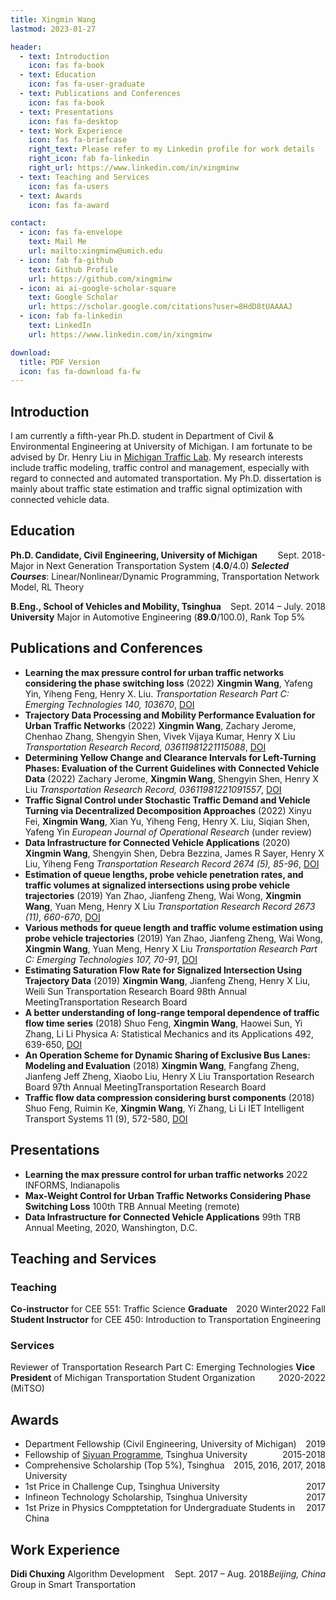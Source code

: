 ```yaml
---
title: Xingmin Wang
lastmod: 2023-01-27

header:
  - text: Introduction
    icon: fas fa-book
  - text: Education
    icon: fas fa-user-graduate
  - text: Publications and Conferences
    icon: fas fa-book
  - text: Presentations
    icon: fas fa-desktop
  - text: Work Experience
    icon: fas fa-briefcase
    right_text: Please refer to my Linkedin profile for work details
    right_icon: fab fa-linkedin
    right_url: https://www.linkedin.com/in/xingminw
  - text: Teaching and Services
    icon: fas fa-users
  - text: Awards
    icon: fas fa-award

contact:
  - icon: fas fa-envelope
    text: Mail Me
    url: mailto:xingminw@umich.edu
  - icon: fab fa-github
    text: Github Profile
    url: https://github.com/xingminw
  - icon: ai ai-google-scholar-square
    text: Google Scholar
    url: https://scholar.google.com/citations?user=8HdD8tUAAAAJ
  - icon: fab fa-linkedin
    text: LinkedIn
    url: https://www.linkedin.com/in/xingminw

download:
  title: PDF Version
  icon: fas fa-download fa-fw
---
```


## Introduction

I am currently a fifth-year Ph.D. student in Department of Civil & Environmental Engineering at University of Michigan. I am fortunate to be advised by Dr. Henry Liu in [Michigan Traffic Lab](https://traffic.engin.umich.edu/). My research interests include traffic modeling, traffic control and management, especially with regard to connected and automated transportation. My Ph.D. dissertation is mainly about traffic state estimation and traffic signal optimization with connected vehicle data.


## Education

<span style="float: right; display: inline-block;"> Sept. 2018- </span> **Ph.D. Candidate, Civil Engineering, University of Michigan**
Major in Next Generation Transportation System (**4.0**/4.0)
***Selected Courses***: Linear/Nonlinear/Dynamic Programming, Transportation Network Model, RL Theory

<span style="float: right; display: inline-block;"> Sept. 2014 – July. 2018 </span> **B.Eng., School of Vehicles and Mobility, Tsinghua University**
Major in Automotive Engineering (**89.0**/100.0), Rank Top 5%

## Publications and Conferences

- __Learning the max pressure control for urban traffic networks considering the phase switching loss__ (2022)
  **Xingmin Wang**, Yafeng Yin, Yiheng Feng, Henry X. Liu. 
  *Transportation Research Part C: Emerging Technologies 140, 103670*, [<i class="ai ai-doi"></i> DOI](https://doi.org/10.1016/j.trc.2022.103670)
- __Trajectory Data Processing and Mobility Performance Evaluation for Urban Traffic Networks__ (2022)
  **Xingmin Wang**, Zachary Jerome, Chenhao Zhang, Shengyin Shen, Vivek Vijaya Kumar, Henry X Liu
  *Transportation Research Record, 03611981221115088*, [<i class="ai ai-doi"></i> DOI](https://doi.org/10.1177/03611981221115088)
- __Determining Yellow Change and Clearance Intervals for Left-Turning Phases: Evaluation of the Current Guidelines with Connected Vehicle Data__ (2022)
Zachary Jerome, **Xingmin Wang**, Shengyin Shen, Henry X Liu
  *Transportation Research Record, 03611981221091557*, [<i class="ai ai-doi"></i> DOI](https://doi.org/10.1177/03611981221091557)
- __Traffic Signal Control under Stochastic Traffic Demand and Vehicle Turning via Decentralized Decomposition Approaches__ (2022)
    Xinyu Fei, **Xingmin Wang**, Xian Yu, Yiheng Feng, Henry X. Liu, Siqian Shen, Yafeng Yin
  *European Journal of Operational Research* (under review)
- __Data Infrastructure for Connected Vehicle Applications__ (2020)
  **Xingmin Wang**, Shengyin Shen, Debra Bezzina, James R Sayer, Henry X Liu, Yiheng Feng
  *Transportation Research Record 2674 (5), 85-96*, [<i class="ai ai-doi"></i> DOI](https://doi.org/10.1177/0361198120912424)
- __Estimation of queue lengths, probe vehicle penetration rates, and traffic volumes at signalized intersections using probe vehicle trajectories__ (2019)
  Yan Zhao, Jianfeng Zheng, Wai Wong, **Xingmin Wang**, Yuan Meng, Henry X Liu
  *Transportation Research Record 2673 (11), 660-670*, [<i class="ai ai-doi"></i> DOI](https://doi.org/10.1177/0361198119856340)
- __Various methods for queue length and traffic volume estimation using probe vehicle trajectories__ (2019)
  Yan Zhao, Jianfeng Zheng, Wai Wong, **Xingmin Wang**, Yuan Meng, Henry X Liu
  *Transportation Research Part C: Emerging Technologies 107, 70-91*, [<i class="ai ai-doi"></i> DOI](https://doi.org/10.1016/j.trc.2019.07.008)
- __Estimating Saturation Flow Rate for Signalized Intersection Using Trajectory Data__ (2019)
  **Xingmin Wang**, Jianfeng Zheng, Henry X Liu, Weili Sun
  Transportation Research Board 98th Annual MeetingTransportation Research Board
- __A better understanding of long-range temporal dependence of traffic flow time series__ (2018)
  Shuo Feng, **Xingmin Wang**, Haowei Sun, Yi Zhang, Li Li
  Physica A: Statistical Mechanics and its Applications 492, 639-650, [<i class="ai ai-doi"></i> DOI](https://doi.org/10.1016/j.physa.2017.10.006)
- __An Operation Scheme for Dynamic Sharing of Exclusive Bus Lanes: Modeling and Evaluation__ (2018)
  **Xingmin Wang**, Fangfang Zheng, Jianfeng Jeff Zheng, Xiaobo Liu, Henry X Liu
  Transportation Research Board 97th Annual MeetingTransportation Research Board
- __Traffic flow data compression considering burst components__ (2018)
  Shuo Feng, Ruimin Ke, **Xingmin Wang**, Yi Zhang, Li Li
  IET Intelligent Transport Systems 11 (9), 572-580, [<i class="ai ai-doi"></i> DOI](https://doi.org/10.1049/iet-its.2016.0328)

<!-- ## <i class="fa fa-star" aria-hidden="true"></i> Featured Research

<img src="figures/tree.jpg" alt="" width="300px" style="float: right; margin: 0 0 0 15px"/>
This is a text This is a textThis is a textThis is a textThis is a textThis is a textThis is a textThis is a textThis is a textThis is a textThis is a textThis is a textThis is a textThis is a textThis is a textThis is a textThis is a textThis is a textThis is a textThis is a textThis is a textThis is a textThis is a textThis is a textThis is a textThis is a textThis is a textThis is a textThis is a textThis is a textThis is a textThis is a textThis is a textThis is a textThis is a textThis is a textThis is a textThis is a textThis is a textThis is a textThis is a textThis is a textThis is a textThis is a textThis is a textThis is a textThis is a textThis is a textThis is a textThis is a textThis is a textThis is a text -->

## Presentations
- **Learning the max pressure control for urban traffic networks**
2022 INFORMS, Indianapolis
- **Max-Weight Control for Urban Traffic Networks Considering Phase Switching Loss**
100th TRB Annual Meeting (remote)
- **Data Infrastructure for Connected Vehicle Applications**
99th TRB Annual Meeting, 2020, Wanshington, D.C.

## Teaching and Services

### Teaching
<span style="float: right; display: inline-block;"> 2022 Fall </span> **Co-instructor** for CEE 551: Traffic Science
<span style="float: right; display: inline-block;"> 2020 Winter </span> **Graduate Student Instructor** for CEE 450: Introduction to Transportation Engineering

### Services
Reviewer of Transportation Research Part C: Emerging Technologies
<span style="float: right; display: inline-block;"> 2020-2022  </span> **Vice President** of Michigan Transportation Student Organization (MiTSO)

## Awards
- <span style="float: right; display: inline-block;"> 2019 </span> Department Fellowship (Civil Engineering, University of Michigan)
- <span style="float: right; display: inline-block;"> 2015-2018 </span> Fellowship of [Siyuan Programme](https://en.wikipedia.org/wiki/Siyuan_Programme), Tsinghua University
- <span style="float: right; display: inline-block;"> 2015, 2016, 2017, 2018 </span> Comprehensive Scholarship (Top 5%), Tsinghua University
- <span style="float: right; display: inline-block;"> 2017 </span> 1st Price in Challenge Cup, Tsinghua University
- <span style="float: right; display: inline-block;"> 2017 </span> Infineon Technology Scholarship, Tsinghua University
- <span style="float: right; display: inline-block;"> 2017 </span> 1st Prize in Physics Compptetation for Undergraduate Students in China

## Work Experience

<em style="float: right; display: inline-block;"> Beijing, China</em> **Didi Chuxing**
<span style="float: right; display: inline-block;"> Sept. 2017 – Aug. 2018 </span> Algorithm Development Group in Smart Transportation